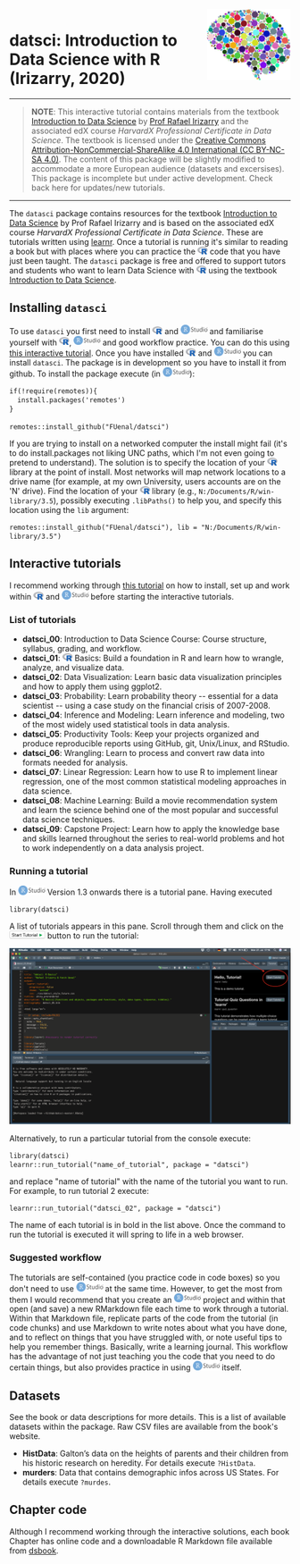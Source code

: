 <div style="float: right"><img src="./data-raw/images/The Brain.png" width="150"></div>

# datsci: Introduction to Data Science with R (Irizarry, 2020)

***
> **NOTE**: This interactive tutorial contains materials from the textbook [Introduction to Data Science](https://rafalab.github.io/dsbook/) by [Prof Rafael Irizarry](http://rafalab.github.io/) and the associated edX course *HarvardX Professional Certificate in Data Science*. The textbook is licensed under the [Creative Commons Attribution-NonCommercial-ShareAlike 4.0 International (CC BY-NC-SA 4.0)](https://creativecommons.org/licenses/by-nc-sa/4.0/). The content of this package will be slightly modified to accommodate a more European audience (datasets and excersises).
This package is incomplete but under active development. Check back here for updates/new tutorials. 

***

The `datasci` package contains resources for the textbook [Introduction to Data Science](https://rafalab.github.io/dsbook/) by Prof Rafael Irizarry and is based on the associated edX course *HarvardX Professional Certificate in Data Science*. These are tutorials written using [learnr](https://rstudio.github.io/learnr/). Once a tutorial is running it's similar to  reading a book but with places where you can practice the <img src="./data-raw/images/r_logo.png" width="18"> code that you have just been taught. The `datasci` package is free and offered to support tutors and students who want to learn Data Science with <img src="./data-raw/images/r_logo.png" width="18"> using the textbook [Introduction to Data Science](https://rafalab.github.io/dsbook/).

## Installing `datasci`

To use `datasci` you first need to install <img src="./data-raw/images/r_logo.png" width="18"> and <img src="./data-raw/images/rstudio_logo.png" width="48"> and familiarise yourself with <img src="./data-raw/images/r_logo.png" width="18">, <img src="./data-raw/images/rstudio_logo.png" width="48"> and good workflow practice. You can do this using [this interactive tutorial](https://rafalab.github.io/dsbook/getting-started.html). Once you have installed <img src="./data-raw/images/r_logo.png" width="18"> and <img src="./data-raw/images/rstudio_logo.png" width="48"> you can install `datasci`. The package is in development so you have to install it from github. To install the package execute (in <img src="./data-raw/images/rstudio_logo.png" width="48">):

```
if(!require(remotes)){
  install.packages('remotes')
}

remotes::install_github("FUenal/datsci")
```

If you are trying to install on a networked computer the install might fail (it's to do install.packages not liking UNC paths, which I'm not even going to pretend to understand). The solution is to specify the location of your <img src="./data-raw/images/r_logo.png" width="18"> library at the point of install. Most networks will map network locations to a drive name (for example, at my own University, users accounts are on the 'N' drive). Find the location of your <img src="./data-raw/images/r_logo.png" width="18"> library (e.g., `N:/Documents/R/win-library/3.5`), possibly executing `.libPaths()` to help you, and specify this location using the `lib` argument:

```
remotes::install_github("FUenal/datsci"), lib = "N:/Documents/R/win-library/3.5")
```

## Interactive tutorials

I recommend working through [this tutorial](https://rafalab.github.io/dsbook/getting-started.html) on how to install, set up and work within <img src="./data-raw/images/r_logo.png" width="18"> and <img src="./data-raw/images/rstudio_logo.png" width="48"> before starting the interactive tutorials.

### List of tutorials

* **datsci_00**: Introduction to Data Science Course: Course structure, syllabus, grading, and workflow.
* **datsci_01**: <img src="./data-raw/images/r_logo.png" width="18">  Basics: Build a foundation in R and learn how to wrangle, analyze, and visualize data.
* **datsci_02**: Data Visualization: Learn basic data visualization principles and how to apply them using ggplot2.
* **datsci_03**: Probability: Learn probability theory -- essential for a data scientist -- using a case study on the financial crisis of 2007-2008.
* **datsci_04**: Inference and Modeling: Learn inference and modeling, two of the most widely used statistical tools in data analysis.
* **datsci_05**: Productivity Tools: Keep your projects organized and produce reproducible reports using GitHub, git, Unix/Linux, and RStudio.
* **datsci_06**: Wrangling: Learn to process and convert raw data into formats needed for analysis.
* **datsci_07**: Linear Regression: Learn how to use R to implement linear regression, one of the most common statistical modeling approaches in data science.
* **datsci_08**: Machine Learning: Build a movie recommendation system and learn the science behind one of the most popular and successful data science techniques.
* **datsci_09**: Capstone Project: Learn how to apply the knowledge base and skills learned throughout the series to real-world problems and hot to work independently on a data analysis project.


### Running a tutorial

In <img src="./data-raw/images/rstudio_logo.png" width="48"> Version 1.3 onwards there is a tutorial pane. Having executed

```
library(datsci)
```

A list of tutorials appears in this pane. Scroll through them and click on the <img src="./data-raw/images/start_tutorial.png" width="64"> button to run the tutorial:

<img src="./data-raw/images/run_tutorial_pane_datsci.png" width="700">

Alternatively, to run a particular tutorial from the console execute:

```
library(datsci)
learnr::run_tutorial("name_of_tutorial", package = "datsci")
```

and replace "name of tutorial" with the name of the tutorial you want to run. For example, to run tutorial 2 execute:

```
learnr::run_tutorial("datsci_02", package = "datsci")
```

The name of each tutorial is in bold in the list above. Once the command to run the tutorial is executed it will spring to life in a web browser.

### Suggested workflow

The tutorials are self-contained (you practice code in code boxes) so you don't need to use <img src="./data-raw/images/rstudio_logo.png" width="48"> at the same time. However, to get the most from them I would recommend that you create an <img src="./data-raw/images/rstudio_logo.png" width="48"> project and within that open (and save) a new RMarkdown file each time to work through a tutorial. Within that Markdown file, replicate parts of the code from the tutorial (in code chunks) and use Markdown to write notes about what you have done, and to reflect on things that you have struggled with, or note useful tips to help you remember things. Basically, write a learning journal. This workflow has the advantage of not just teaching you the code that you need to do certain things, but also provides practice in using <img src="./data-raw/images/rstudio_logo.png" width="48"> itself.

## Datasets

See the book or data descriptions for more details. This is a list of available datasets within the package. Raw CSV files are available from the book's website.

* **HistData**: Galton’s data on the heights of parents and their children from his historic research on heredity. For details execute `?HistData`.
* **murders**: Data that contains demographic infos across US States. For details execute `?murdes`.

## Chapter code

Although I recommend working through the interactive solutions, each book Chapter has online code and a downloadable R Markdown file available from [dsbook](https://github.com/datasciencelabs).
